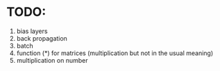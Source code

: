 # TODO:
1) bias layers
2) back propagation
3) batch
4) function (*) for matrices (multiplication but not in the usual meaning)
5) multiplication on number